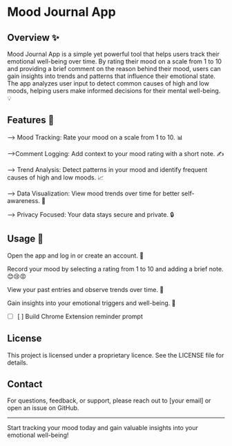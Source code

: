 # Mood Journal App

## Overview ✨

Mood Journal App is a simple yet powerful tool that helps users track their emotional well-being over time. By rating their mood on a scale from 1 to 10 and providing a brief comment on the reason behind their mood, users can gain insights into trends and patterns that influence their emotional state. The app analyzes user input to detect common causes of high and low moods, helping users make informed decisions for their mental well-being. 💡

## Features 🚀

--> Mood Tracking: Rate your mood on a scale from 1 to 10. 📊

-->Comment Logging: Add context to your mood rating with a short note. ✍️

--> Trend Analysis: Detect patterns in your mood and identify frequent causes of high and low moods. 📈

--> Data Visualization: View mood trends over time for better self-awareness. 👀

--> Privacy Focused: Your data stays secure and private. 🔒


## Usage 🎯

Open the app and log in or create an account. 🔑

Record your mood by selecting a rating from 1 to 10 and adding a brief note. 😊😢😡

View your past entries and observe trends over time. 📅

Gain insights into your emotional triggers and well-being. 🌟
- [ ] [ ] Build Chrome Extension reminder prompt





## License
This project is licensed under a proprietary licence. See the LICENSE file for details.

## Contact
For questions, feedback, or support, please reach out to [your email] or open an issue on GitHub.

---
Start tracking your mood today and gain valuable insights into your emotional well-being!


